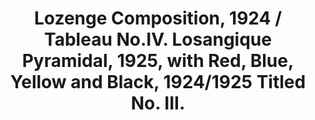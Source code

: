 ---
ee_id: '2232'
site: '1'
type: '2'
long_id: 2011-126 Lozenge Composition
url: 2011-126-lozenge-composition
year: '2011'
medium: Lithograph on paper
commission: Studio Voltaire
add_credit:
dims: 280mm x 215mm
pitch: "​Page ripped from Mondrain book,... flipped. :)"
ps:
live_url:
related:
title: Lozenge Composition, 1924 / Tableau No.IV. Losangique Pyramidal, 1925, with
  Red, Blue, Yellow and Black, 1924/1925 Titled No. III.
youtube:
imgs: lozenge-2011-176-digital-database-ih.jpg
subheading:
year2: '2011'
download:
add_credits:
related_code:
! '':
layout: things-i-made
---